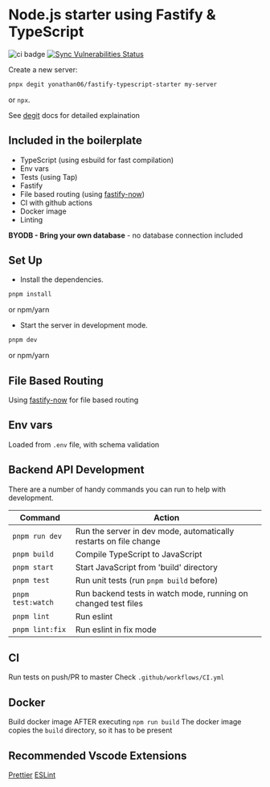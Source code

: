 # Node.js starter using Fastify & TypeScript

![ci badge](https://github.com/yonathan06/fastify-typescript-boilerplate/workflows/CI/badge.svg)
[![Sync Vulnerabilities Status](https://app.snyk.io/test/github/yonathan06/fastify-typescript-boilerplate/badge.svg)](https://snyk.io/test/github/yonathan06/fastify-typescript-boilerplate)

Create a new server:
```bash
pnpx degit yonathan06/fastify-typescript-starter my-server
```
or `npx`.

See [degit](https://github.com/Rich-Harris/degit) docs for detailed explaination 

## Included in the boilerplate

- TypeScript (using esbuild for fast compilation)
- Env vars
- Tests (using Tap)
- Fastify
- File based routing (using [fastify-now](https://github.com/yonathan06/fastify-now))
- CI with github actions
- Docker image
- Linting

**BYODB - Bring your own database** - no database connection included

## Set Up

- Install the dependencies.

```bash
pnpm install
```

or npm/yarn

- Start the server in development mode.

```bash
pnpm dev
```

or npm/yarn

## File Based Routing

Using [fastify-now](https://github.com/yonathan06/fastify-now) for file based routing

## Env vars

Loaded from `.env` file, with schema validation

## Backend API Development

There are a number of handy commands you can run to help with development.

|Command | Action |
|---|---|
|`pnpm run dev` | Run the server in dev mode, automatically restarts on file change |
|`pnpm build`| Compile TypeScript to JavaScript |
|`pnpm start`| Start JavaScript from 'build' directory |
|`pnpm test`| Run unit tests (run `pnpm build` before) |
|`pnpm test:watch`| Run backend tests in watch mode, running on changed test files |
|`pnpm lint`| Run eslint |
|`pnpm lint:fix`| Run eslint in fix mode |

## CI

Run tests on push/PR to master
Check `.github/workflows/CI.yml`

## Docker

Build docker image AFTER executing `npm run build`
The docker image copies the `build` directory, so it has to be present

## Recommended Vscode Extensions

[Prettier](https://marketplace.visualstudio.com/items?itemName=esbenp.prettier-vscode)
[ESLint](https://marketplace.visualstudio.com/items?itemName=dbaeumer.vscode-eslint)
